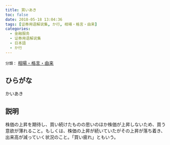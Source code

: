 ```yaml
---
title: 買いあき
toc: false
date: 2018-05-18 13:04:36
tags: [证券用语解说集, か行, 相場・格言・由来]
categories:
  - 金融服务
  - 证券用语解说集
  - 日本語
  - か行
---
```


`分類：` [相場・格言・由来](/tags/相場・格言・由来/)

## ひらがな

かいあき

## 説明

株価の上昇を期待し、買い続けたものの思いのほか株価が上昇しないため、買う意欲が薄れること。もしくは、株価の上昇が続いていたがその上昇が落ち着き、出来高が減っていく状況のこと。「買い疲れ」ともいう。
